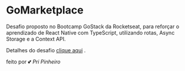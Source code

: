 # GoMarketplace

Desafio proposto no Bootcamp GoStack da Rocketseat, para reforçar o aprendizado de React Native com TypeScript, utilizando rotas, Async Storage e a Context API.

Detalhes do desafio [clique aqui](https://github.com/rocketseat-education/bootcamp-gostack-desafios/tree/master/desafio-fundamentos-react-native) .








feito por :two_hearts: _Pri Pinheiro_
